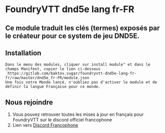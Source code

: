 # FoundryVTT dnd5e lang fr-FR

## Ce module traduit les clés (termes) exposés par le créateur pour ce system de jeu DND5E. 
		
## Installation
	Dans le menu des modules, cliquer sur install module" et dans le champs Manifest, copier le lien ci-dessous
	 https://gitlab.com/baktov.sugar/foundryvtt-dnd5e-lang-fr-fr/raw/master/dnd5e_fr-FR/module.json  
	Une fois votre Monde lancé, n'oubliez pas d'activer le module et de définir la langue Française pour ce monde.	

## Nous rejoindre
1. Vous pouvez retrouver toutes les mises à jour en français pour FoundryVTT sur le discord officiel francophone
2. Lien vers [Discord Francophone](https://discord.gg/pPSDNJk)
			